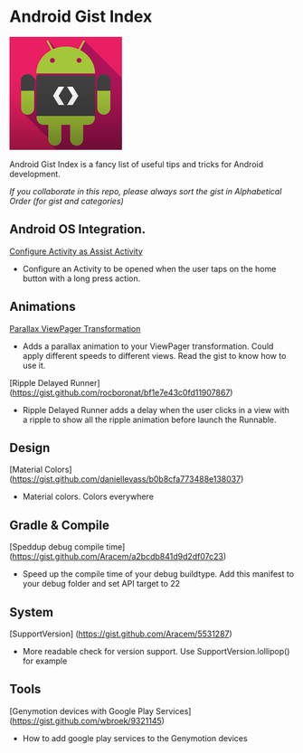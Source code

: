 Android Gist Index
=====================

![Developers](art/android-developer.png "Android Tips")

Android Gist Index is a fancy list of useful tips and tricks for Android development.

_If you collaborate in this repo, please always sort the gist in *Alphabetical Order* (for gist and categories)_

## Android OS Integration.

[Configure Activity as Assist Activity](https://gist.github.com/pedrovgs/c424fe754a74f326e997)
* Configure an Activity to be opened when the user taps on the home button with a long press action.

## Animations

[Parallax ViewPager Transformation](https://gist.github.com/Aracem/328d052603ec23391a3e)
* Adds a parallax animation to your ViewPager transformation. Could apply different speeds to different views. Read the gist to know how to use it.

[Ripple Delayed Runner] (https://gist.github.com/rocboronat/bf1e7e43c0fd11907867)  
* Ripple Delayed Runner adds a delay when the user clicks in a view with a ripple to show all the ripple animation before launch the Runnable.

## Design

[Material Colors] (https://gist.github.com/daniellevass/b0b8cfa773488e138037)
* Material colors. Colors everywhere

## Gradle & Compile

[Speddup debug compile time] (https://gist.github.com/Aracem/a2bcdb841d9d2df07c23)
* Speed up the compile time of your debug buildtype. Add this manifest to your debug folder and set API target to 22

## System

[SupportVersion] (https://gist.github.com/Aracem/5531287)
* More readable check for version support. Use SupportVersion.lollipop() for example

## Tools

[Genymotion devices with Google Play Services] (https://gist.github.com/wbroek/9321145)
* How to add google play services to the Genymotion devices

